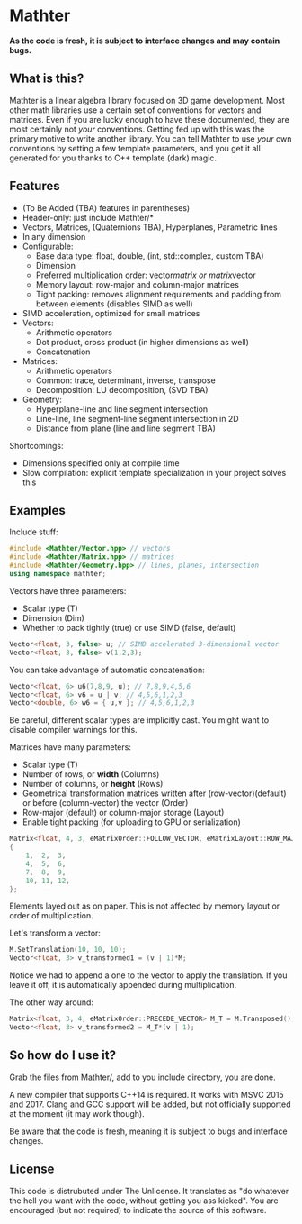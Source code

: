 Mathter
===
**As the code is fresh, it is subject to interface changes and may contain bugs.**

What is this?
---
Mathter is a linear algebra library focused on 3D game development.
Most other math libraries use a certain set of conventions for vectors and matrices.
Even if you are lucky enough to have these documented, they are most certainly
not *your* conventions. Getting fed up with this was the primary motive to
write another library. You can tell Mathter to use *your* own conventions
by setting a few template parameters, and you get it all generated for you
thanks to C++ template (dark) magic.

Features
---
- (To Be Added (TBA) features in parentheses)
- Header-only: just include Mathter/*
- Vectors, Matrices, (Quaternions TBA), Hyperplanes, Parametric lines
- In any dimension
- Configurable:
  - Base data type: float, double, (int, std::complex, custom TBA)
  - Dimension
  - Preferred multiplication order: vector*matrix or matrix*vector
  - Memory layout: row-major and column-major matrices
  - Tight packing: removes alignment requirements and padding from between elements (disables SIMD as well)
- SIMD acceleration, optimized for small matrices
- Vectors:
  - Arithmetic operators
  - Dot product, cross product (in higher dimensions as well)
  - Concatenation
- Matrices:
  - Arithmetic operators
  - Common: trace, determinant, inverse, transpose
  - Decomposition: LU decomposition, (SVD TBA)
- Geometry:
  - Hyperplane-line and line segment intersection
  - Line-line, line segment-line segment intersection in 2D
  - Distance from plane (line and line segment TBA)

Shortcomings:
- Dimensions specified only at compile time
- Slow compilation: explicit template specialization in your project solves this


Examples
---
Include stuff:
```c++
#include <Mathter/Vector.hpp> // vectors
#include <Mathter/Matrix.hpp> // matrices
#include <Mathter/Geometry.hpp> // lines, planes, intersection
using namespace mathter;
```

Vectors have three parameters:
- Scalar type (T)
- Dimension (Dim)
- Whether to pack tightly (true) or use SIMD (false, default)
```c++
Vector<float, 3, false> u; // SIMD accelerated 3-dimensional vector
Vector<float, 3, false> v(1,2,3);
```

You can take advantage of automatic concatenation:
```c++
Vector<float, 6> u6(7,8,9, u); // 7,8,9,4,5,6
Vector<float, 6> v6 = u | v; // 4,5,6,1,2,3
Vector<double, 6> w6 = { u,v }; // 4,5,6,1,2,3
```
Be careful, different scalar types are implicitly cast.
You might want to disable compiler warnings for this.

Matrices have many parameters:
- Scalar type (T)
- Number of rows, or **width** (Columns)
- Number of columns, or **height** (Rows)
- Geometrical transformation matrices written after (row-vector)(default) or before (column-vector) the vector (Order)
- Row-major (default) or column-major storage (Layout)
- Enable tight packing (for uploading to GPU or serialization)
```c++
Matrix<float, 4, 3, eMatrixOrder::FOLLOW_VECTOR, eMatrixLayout::ROW_MAJOR, false> M =
{
	1,	2,	3,
	4,	5,	6,
	7,	8,	9,
	10,	11,	12,
};
```
Elements layed out as on paper. This is not affected by memory layout or order of multiplication.

Let's transform a vector:
```c++
M.SetTranslation(10, 10, 10);
Vector<float, 3> v_transformed1 = (v | 1)*M;
```
Notice we had to append a one to the vector to apply the translation. If you leave it off, it is automatically appended during multiplication.

The other way around:
```c++
Matrix<float, 3, 4, eMatrixOrder::PRECEDE_VECTOR> M_T = M.Transposed();
Vector<float, 3> v_transformed2 = M_T*(v | 1);
```


So how do I use it?
---
Grab the files from Mathter/, add to you include directory, you are done.

A new compiler that supports C++14 is required. It works with MSVC 2015 and 2017.
Clang and GCC support will be added, but not officially supported at the moment (it may work though).

Be aware that the code is fresh, meaning it is subject to bugs and interface changes.


License
---
This code is distrubuted under The Unlicense.
It translates as "do whatever the hell you want with the code, without getting you ass kicked".
You are encouraged (but not required) to indicate the source of this software.


















